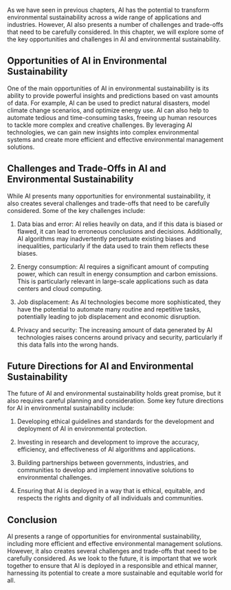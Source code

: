 

As we have seen in previous chapters, AI has the potential to transform environmental sustainability across a wide range of applications and industries. However, AI also presents a number of challenges and trade-offs that need to be carefully considered. In this chapter, we will explore some of the key opportunities and challenges in AI and environmental sustainability.

Opportunities of AI in Environmental Sustainability
---------------------------------------------------

One of the main opportunities of AI in environmental sustainability is its ability to provide powerful insights and predictions based on vast amounts of data. For example, AI can be used to predict natural disasters, model climate change scenarios, and optimize energy use. AI can also help to automate tedious and time-consuming tasks, freeing up human resources to tackle more complex and creative challenges. By leveraging AI technologies, we can gain new insights into complex environmental systems and create more efficient and effective environmental management solutions.

Challenges and Trade-Offs in AI and Environmental Sustainability
----------------------------------------------------------------

While AI presents many opportunities for environmental sustainability, it also creates several challenges and trade-offs that need to be carefully considered. Some of the key challenges include:

1. Data bias and error: AI relies heavily on data, and if this data is biased or flawed, it can lead to erroneous conclusions and decisions. Additionally, AI algorithms may inadvertently perpetuate existing biases and inequalities, particularly if the data used to train them reflects these biases.

2. Energy consumption: AI requires a significant amount of computing power, which can result in energy consumption and carbon emissions. This is particularly relevant in large-scale applications such as data centers and cloud computing.

3. Job displacement: As AI technologies become more sophisticated, they have the potential to automate many routine and repetitive tasks, potentially leading to job displacement and economic disruption.

4. Privacy and security: The increasing amount of data generated by AI technologies raises concerns around privacy and security, particularly if this data falls into the wrong hands.

Future Directions for AI and Environmental Sustainability
---------------------------------------------------------

The future of AI and environmental sustainability holds great promise, but it also requires careful planning and consideration. Some key future directions for AI in environmental sustainability include:

1. Developing ethical guidelines and standards for the development and deployment of AI in environmental protection.

2. Investing in research and development to improve the accuracy, efficiency, and effectiveness of AI algorithms and applications.

3. Building partnerships between governments, industries, and communities to develop and implement innovative solutions to environmental challenges.

4. Ensuring that AI is deployed in a way that is ethical, equitable, and respects the rights and dignity of all individuals and communities.

Conclusion
----------

AI presents a range of opportunities for environmental sustainability, including more efficient and effective environmental management solutions. However, it also creates several challenges and trade-offs that need to be carefully considered. As we look to the future, it is important that we work together to ensure that AI is deployed in a responsible and ethical manner, harnessing its potential to create a more sustainable and equitable world for all.
